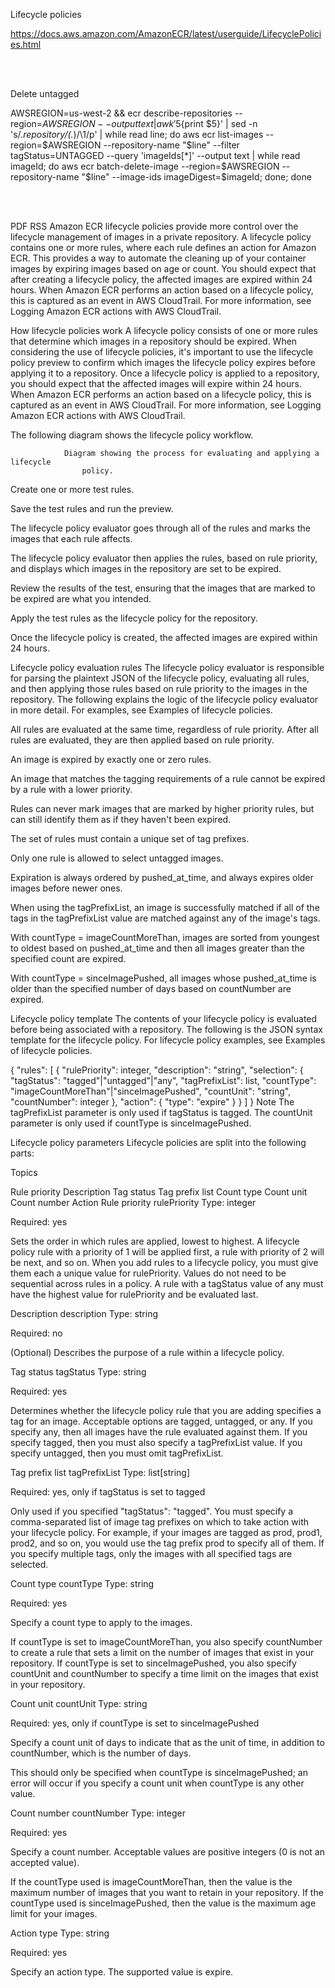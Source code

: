 Lifecycle policies


https://docs.aws.amazon.com/AmazonECR/latest/userguide/LifecyclePolicies.html

<br>
<br>

Delete untagged

AWSREGION=us-west-2 && ecr describe-repositories --region=$AWSREGION --output text | awk '$5{print $5}' | sed -n  's/.*repository\/\(.*\)/\1/p' | while read line; do aws ecr list-images --region=$AWSREGION --repository-name "$line" --filter tagStatus=UNTAGGED --query 'imageIds[*]' --output text | while read imageId; do aws ecr batch-delete-image  --region=$AWSREGION --repository-name "$line" --image-ids imageDigest=$imageId; done; done


<br>
<br>

PDF
RSS
Amazon ECR lifecycle policies provide more control over the lifecycle management of images in a private repository. A lifecycle policy contains one or more rules, where each rule defines an action for Amazon ECR. This provides a way to automate the cleaning up of your container images by expiring images based on age or count. You should expect that after creating a lifecycle policy, the affected images are expired within 24 hours. When Amazon ECR performs an action based on a lifecycle policy, this is captured as an event in AWS CloudTrail. For more information, see Logging Amazon ECR actions with AWS CloudTrail.

How lifecycle policies work
A lifecycle policy consists of one or more rules that determine which images in a repository should be expired. When considering the use of lifecycle policies, it's important to use the lifecycle policy preview to confirm which images the lifecycle policy expires before applying it to a repository. Once a lifecycle policy is applied to a repository, you should expect that the affected images will expire within 24 hours. When Amazon ECR performs an action based on a lifecycle policy, this is captured as an event in AWS CloudTrail. For more information, see Logging Amazon ECR actions with AWS CloudTrail.

The following diagram shows the lifecycle policy workflow.


                Diagram showing the process for evaluating and applying a lifecycle
                    policy.
            
Create one or more test rules.

Save the test rules and run the preview.

The lifecycle policy evaluator goes through all of the rules and marks the images that each rule affects.

The lifecycle policy evaluator then applies the rules, based on rule priority, and displays which images in the repository are set to be expired.

Review the results of the test, ensuring that the images that are marked to be expired are what you intended.

Apply the test rules as the lifecycle policy for the repository.

Once the lifecycle policy is created, the affected images are expired within 24 hours.

Lifecycle policy evaluation rules
The lifecycle policy evaluator is responsible for parsing the plaintext JSON of the lifecycle policy, evaluating all rules, and then applying those rules based on rule priority to the images in the repository. The following explains the logic of the lifecycle policy evaluator in more detail. For examples, see Examples of lifecycle policies.

All rules are evaluated at the same time, regardless of rule priority. After all rules are evaluated, they are then applied based on rule priority.

An image is expired by exactly one or zero rules.

An image that matches the tagging requirements of a rule cannot be expired by a rule with a lower priority.

Rules can never mark images that are marked by higher priority rules, but can still identify them as if they haven't been expired.

The set of rules must contain a unique set of tag prefixes.

Only one rule is allowed to select untagged images.

Expiration is always ordered by pushed_at_time, and always expires older images before newer ones.

When using the tagPrefixList, an image is successfully matched if all of the tags in the tagPrefixList value are matched against any of the image's tags.

With countType = imageCountMoreThan, images are sorted from youngest to oldest based on pushed_at_time and then all images greater than the specified count are expired.

With countType = sinceImagePushed, all images whose pushed_at_time is older than the specified number of days based on countNumber are expired.

Lifecycle policy template
The contents of your lifecycle policy is evaluated before being associated with a repository. The following is the JSON syntax template for the lifecycle policy. For lifecycle policy examples, see Examples of lifecycle policies.

{
    "rules": [
        {
            "rulePriority": integer,
            "description": "string",
            "selection": {
                "tagStatus": "tagged"|"untagged"|"any",
                "tagPrefixList": list<string>,
                "countType": "imageCountMoreThan"|"sinceImagePushed",
                "countUnit": "string",
                "countNumber": integer
            },
            "action": {
                "type": "expire"
            }
        }
    ]
}
Note
The tagPrefixList parameter is only used if tagStatus is tagged. The countUnit parameter is only used if countType is sinceImagePushed.

Lifecycle policy parameters
Lifecycle policies are split into the following parts:

Topics

Rule priority
Description
Tag status
Tag prefix list
Count type
Count unit
Count number
Action
Rule priority
rulePriority
Type: integer

Required: yes

Sets the order in which rules are applied, lowest to highest. A lifecycle policy rule with a priority of 1 will be applied first, a rule with priority of 2 will be next, and so on. When you add rules to a lifecycle policy, you must give them each a unique value for rulePriority. Values do not need to be sequential across rules in a policy. A rule with a tagStatus value of any must have the highest value for rulePriority and be evaluated last.

Description
description
Type: string

Required: no

(Optional) Describes the purpose of a rule within a lifecycle policy.

Tag status
tagStatus
Type: string

Required: yes

Determines whether the lifecycle policy rule that you are adding specifies a tag for an image. Acceptable options are tagged, untagged, or any. If you specify any, then all images have the rule evaluated against them. If you specify tagged, then you must also specify a tagPrefixList value. If you specify untagged, then you must omit tagPrefixList.

Tag prefix list
tagPrefixList
Type: list[string]

Required: yes, only if tagStatus is set to tagged

Only used if you specified "tagStatus": "tagged". You must specify a comma-separated list of image tag prefixes on which to take action with your lifecycle policy. For example, if your images are tagged as prod, prod1, prod2, and so on, you would use the tag prefix prod to specify all of them. If you specify multiple tags, only the images with all specified tags are selected.

Count type
countType
Type: string

Required: yes

Specify a count type to apply to the images.

If countType is set to imageCountMoreThan, you also specify countNumber to create a rule that sets a limit on the number of images that exist in your repository. If countType is set to sinceImagePushed, you also specify countUnit and countNumber to specify a time limit on the images that exist in your repository.

Count unit
countUnit
Type: string

Required: yes, only if countType is set to sinceImagePushed

Specify a count unit of days to indicate that as the unit of time, in addition to countNumber, which is the number of days.

This should only be specified when countType is sinceImagePushed; an error will occur if you specify a count unit when countType is any other value.

Count number
countNumber
Type: integer

Required: yes

Specify a count number. Acceptable values are positive integers (0 is not an accepted value).

If the countType used is imageCountMoreThan, then the value is the maximum number of images that you want to retain in your repository. If the countType used is sinceImagePushed, then the value is the maximum age limit for your images.

Action
type
Type: string

Required: yes

Specify an action type. The supported value is expire.
